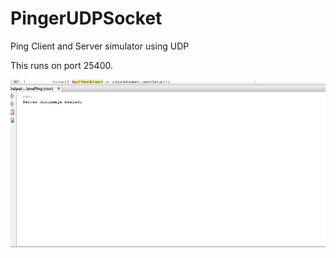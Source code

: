 # PingerUDPSocket
Ping Client and Server simulator using UDP

This runs on port 25400. 

![Tester Program](https://github.com/zekeriyafince/PingerUDPSocket/blob/master/TestImage/pinger.gif)
